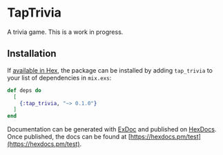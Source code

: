 # TapTrivia

A trivia game. This is a work in progress.

## Installation

If [available in Hex](https://hex.pm/docs/publish), the package can be installed
by adding `tap_trivia` to your list of dependencies in `mix.exs`:

```elixir
def deps do
  [
    {:tap_trivia, "~> 0.1.0"}
  ]
end
```

Documentation can be generated with [ExDoc](https://github.com/elixir-lang/ex_doc)
and published on [HexDocs](https://hexdocs.pm). Once published, the docs can
be found at [https://hexdocs.pm/test](https://hexdocs.pm/test).
